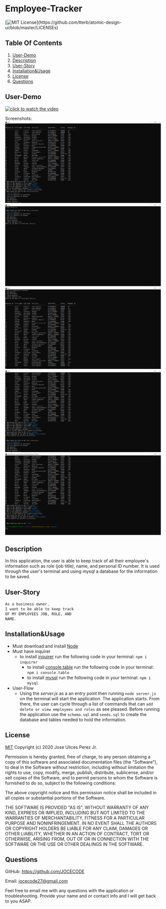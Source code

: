 # Employee-Tracker

[![MIT License](https://img.shields.io/apm/l/atomic-design-ui.svg?)](https://github.com/tterb/atomic-design-ui/blob/master/LICENSEs)

## Table Of Contents

1. [User-Demo](#User-Demo)
1. [Description](#Description)
1. [User-Story](#User-Story)
1. [Installation&Usage](#Installation&Usage)
1. [License](#License)
1. [Questions](#Questions)

## User-Demo

[![click to watch the video](http://img.youtube.com/vi/8QlDiUiS_8Y/0.jpg)](http://www.youtube.com/watch?v=8QlDiUiS_8Y "User Demo Of The Application")

Screenshots:
![screenshots](<./screenshots/Screenshots(2).png> "Screenshot Of User Demo")
![screenshots](<./screenshots/Screenshots(5).png> "Screenshot Of User Demo")
![screenshots](<./screenshots/Screenshots(1).png> "Screenshot Of User Demo")
![screenshots](<./screenshots/Screenshots(3).png> "Screenshot Of User Demo")
![screenshots](<./screenshots/Screenshots(4).png> "Screenshot Of User Demo")

## Description

In this application, the user is able to keep track of all their employee's information
such as role (job title), name, and personal ID number. It is used through the user's terminal and using mysql a database for the information to be saved.

## User-Story

```
As a business owner,
I want to be able to keep track
OF MY EMPLOYEES JOB, ROLE, AND
NAME.
```

## Installation&Usage

- Must download and install [Node](https://nodejs.org/en/download/)
- Must have inquirer
  - to install [inquirer](https://www.npmjs.com/package/inquirer) run the following code in your terminal:
    `npm i inquirer`
    - to install [console.table](https://www.npmjs.com/package/console.table) run the following code in your terminal:
      `npm i console.table`
    - to install [mysql](https://www.npmjs.com/package/mysql) run the following code in your terminal:
      `npm i mysql`
- User-Flow
  - Using the _server.js_ as a an entry point then running `node server.js` on the terminal will start the application. The application starts. From there, the user can cycle through a list of commands that can `add delete or view employees and roles` as
    see pleased. Before running the application use the `schema.sql` and `seeds.sql` to create the database and tables needed to hold the information.

## License

[MIT](https://choosealicense.com/licenses/mit/) Copyright (c) 2020 Jose Ulices Perez Jr.

Permission is hereby granted, free of charge, to any person obtaining a copy
of this software and associated documentation files (the "Software"), to deal
in the Software without restriction, including without limitation the rights
to use, copy, modify, merge, publish, distribute, sublicense, and/or sell
copies of the Software, and to permit persons to whom the Software is
furnished to do so, subject to the following conditions:

The above copyright notice and this permission notice shall be included in all
copies or substantial portions of the Software.

THE SOFTWARE IS PROVIDED "AS IS", WITHOUT WARRANTY OF ANY KIND, EXPRESS OR
IMPLIED, INCLUDING BUT NOT LIMITED TO THE WARRANTIES OF MERCHANTABILITY,
FITNESS FOR A PARTICULAR PURPOSE AND NONINFRINGEMENT. IN NO EVENT SHALL THE
AUTHORS OR COPYRIGHT HOLDERS BE LIABLE FOR ANY CLAIM, DAMAGES OR OTHER
LIABILITY, WHETHER IN AN ACTION OF CONTRACT, TORT OR OTHERWISE, ARISING FROM,
OUT OF OR IN CONNECTION WITH THE SOFTWARE OR THE USE OR OTHER DEALINGS IN THE
SOFTWARE.

## Questions

GitHub: https://github.com/JOCECODE

Email: jocecode27@gmail.com

Feel free to email me with any questions with the application or troubleshooting. Provide your name and or contact info and I will get back to you ASAP.
